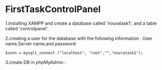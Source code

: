 # FirstTaskControlPanel

1.installing XAMPP and create a database called 'nouratask1', and a table called 'controlpanel'.

2.creating a user for the database with the following information : User name,Server name,and password:
```
$conn = mysqli_connect ("localhost", "root","","nouratask1");
```

3.create DB in phpMyAdmin :
<img scr ="phpmyadmtable.png">
